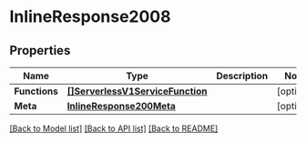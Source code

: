 # InlineResponse2008

## Properties

Name | Type | Description | Notes
------------ | ------------- | ------------- | -------------
**Functions** | [**[]ServerlessV1ServiceFunction**](serverless.v1.service.function.md) |  | [optional] 
**Meta** | [**InlineResponse200Meta**](inline_response_200_meta.md) |  | [optional] 

[[Back to Model list]](../README.md#documentation-for-models) [[Back to API list]](../README.md#documentation-for-api-endpoints) [[Back to README]](../README.md)


